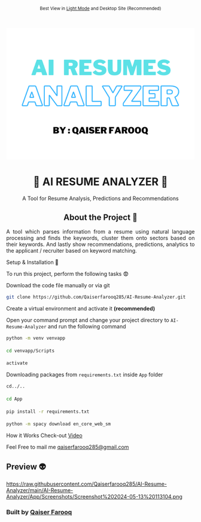 
<div align="center">

<p><small>Best View in <a href="https://github.com/settings/appearance">Light Mode</a> and Desktop Site (Recommended)</small></p><br/>

![AI Resume Analyzer](https://raw.githubusercontent.com/Qaiserfarooq285/AI-Resume-Analyzer/main/AI-Resume-Analyzer/App/Logo/RESUM.png)

  <h1>🌴 AI RESUME ANALYZER 🌴</h1>
  <p>A Tool for Resume Analysis, Predictions and Recommendations</p>
 


## About the Project 🥱
<div align="center">
    <p align="justify"> 
      A tool which parses information from a resume using natural language processing and finds the keywords, cluster them onto sectors based on their keywords. 
      And lastly show recommendations, predictions, analytics to the applicant / recruiter based on keyword matching.
    </p>
</div>

<div align="left"
## Requirements 😅
### Have these things installed to make your process smooth 
1) Python (3.9.12) https://www.python.org/downloads/release/python-3912/
2) MySQL https://www.mysql.com/downloads/
3) Visual Studio Code **(Prefered Code Editor)** https://code.visualstudio.com/Download
4) Visual Studio build tools for C++ https://aka.ms/vs/17/release/vs_BuildTools.exe

## Setup & Installation 👀

To run this project, perform the following tasks 😨

Download the code file manually or via git
```bash
git clone https://github.com/Qaiserfarooq285/AI-Resume-Analyzer.git
```

Create a virtual environment and activate it **(recommended)**

Open your command prompt and change your project directory to ```AI-Resume-Analyzer``` and run the following command 
```bash
python -m venv venvapp

cd venvapp/Scripts

activate

```

Downloading packages from ```requirements.txt``` inside ``App`` folder
```bash
cd../..

cd App

pip install -r requirements.txt

python -m spacy download en_core_web_sm

```

How it Works
Check-out  [Video](https://youtu.be/dO-QfkezZh8)

Feel Free to mail me qaiserfarooq285@gmail.com



## Preview 👽
https://raw.githubusercontent.com/Qaiserfarooq285/AI-Resume-Analyzer/main/AI-Resume-Analyzer/App/Screenshots/Screenshot%202024-05-13%20113104.png

### Built by <a href="https://qaiserfarooq-portfolio.netlify.app/">Qaiser Farooq</a>

<div>
